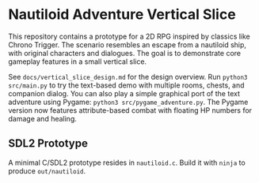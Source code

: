 # Nautiloid Adventure Vertical Slice

This repository contains a prototype for a 2D RPG inspired by classics like Chrono Trigger. The scenario resembles an escape from a nautiloid ship, with original characters and dialogues. The goal is to demonstrate core gameplay features in a small vertical slice.

See `docs/vertical_slice_design.md` for the design overview. Run `python3 src/main.py` to try the text-based demo with multiple rooms, chests, and companion dialog.
You can also play a simple graphical port of the text adventure using Pygame:
`python3 src/pygame_adventure.py`.
The Pygame version now features attribute-based combat with floating HP numbers for damage and healing.

## SDL2 Prototype

A minimal C/SDL2 prototype resides in `nautiloid.c`. Build it with `ninja` to produce `out/nautiloid`.

